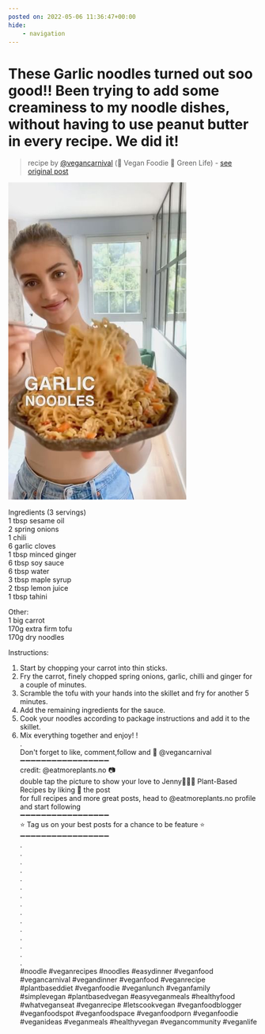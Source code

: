 ```yaml
---
posted on: 2022-05-06 11:36:47+00:00
hide:
    - navigation
---
```


# These Garlic noodles turned out soo good!! Been trying to add some creaminess to my noodle dishes, without having to use peanut butter in every recipe. We did it! 

> recipe by [@vegancarnival](https://www.instagram.com/vegancarnival/) 
(🍅 Vegan Foodie 💚 Green Life) - [see original post](https://instagram.com/p/CdNxKFlqqpM)

![](../img/vegancarnival_06-05-2022_1105.png)

  
Ingredients (3 servings)  
1 tbsp sesame oil  
2 spring onions  
1 chili  
6 garlic cloves  
1 tbsp minced ginger  
6 tbsp soy sauce  
6 tbsp water  
3 tbsp maple syrup  
2 tbsp lemon juice  
1 tbsp tahini  
  
Other:  
1 big carrot  
170g extra firm tofu  
170g dry noodles  
  
Instructions:  
1. Start by chopping your carrot into thin sticks.   
2. Fry the carrot, finely chopped spring onions, garlic, chilli and ginger for a couple of minutes.  
3. Scramble the tofu with your hands into the skillet and fry for another 5 minutes.  
4. Add the remaining ingredients for the sauce.  
5. Cook your noodles according to package instructions and add it to the skillet.  
6. Mix everything together and enjoy! !  
.  
Don't forget to like, comment,follow and 🔔 @vegancarnival  
➖➖➖➖➖➖➖➖➖➖➖➖➖➖➖➖➖  
credit: @eatmoreplants.no 📷  
double tap the picture to show your love to Jenny🙋🏼‍♀️ Plant-Based Recipes by liking 💖 the post  
for full recipes and more great posts, head to @eatmoreplants.no profile and start following  
➖➖➖➖➖➖➖➖➖➖➖➖➖➖➖➖➖  
⭐ Tag us on your best posts for a chance to be feature ⭐  
➖➖➖➖➖➖➖➖➖➖➖➖➖➖➖➖➖  
.  
.  
.  
.  
.  
.  
.  
.  
.  
.  
.  
.  
.  
.  
.  
\#noodle \#veganrecipes \#noodles \#easydinner \#veganfood \#vegancarnival \#vegandinner \#veganfood \#veganrecipe \#plantbaseddiet \#veganfoodie \#veganlunch \#veganfamily \#simplevegan \#plantbasedvegan \#easyveganmeals \#healthyfood \#whatveganseat \#veganrecipe \#letscookvegan \#veganfoodblogger \#veganfoodspot \#veganfoodspace \#veganfoodporn \#veganfoodie \#veganideas \#veganmeals \#healthyvegan \#vegancommunity \#veganlife   